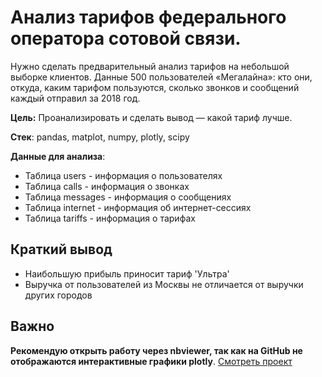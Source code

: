# Анализ тарифов федерального оператора сотовой связи.
Нужно сделать предварительный анализ тарифов на небольшой выборке клиентов. Данные 500 пользователей «Мегалайна»: кто они, откуда, каким тарифом пользуются, сколько звонков и сообщений каждый отправил за 2018 год. 

**Цель:** Проанализировать и сделать вывод — какой тариф лучше.

**Стек**: pandas, matplot, numpy, plotly, scipy

**Данные для анализа**:

* Таблица users - информация о пользователях
* Таблица calls - информация о звонках
* Таблица messages - информация о сообщениях
* Таблица internet - информация об интернет-сессиях
* Таблица tariffs - информация о тарифах

## Краткий вывод
* Наибольшую прибыль приносит тариф 'Ультра'
* Выручка от пользователей из Москвы не отличается от выручки других городов

## Важно
**Рекомендую открыть работу через nbviewer, так как на GitHub не отображаются интерактивные графики plotly**.
[Смотреть проект](https://nbviewer.jupyter.org/github/arsBadoyan/practicumProjects/blob/main/telecom_analytics/telecom_analytics.ipynb)
